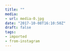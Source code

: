 ```yaml
---
title: ""
media:
- url: media-0.jpg
date: "2017-10-08T16:10:50Z"
draft: false
tags:
- imported
- from-instagram
---
```



